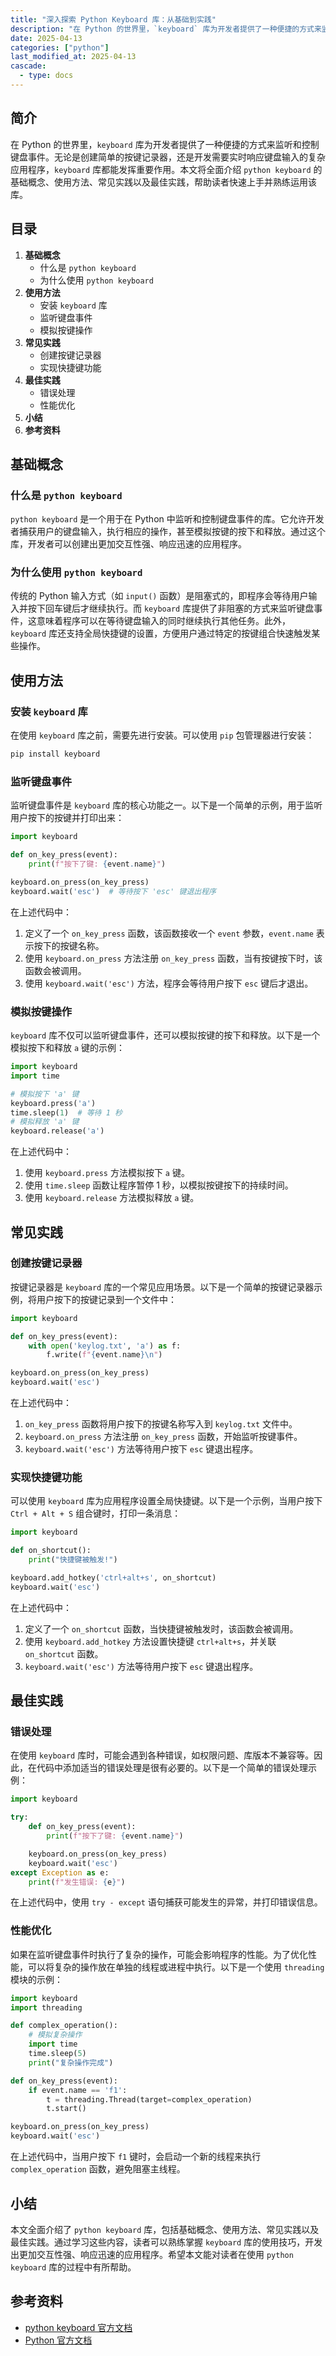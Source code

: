 ```yaml
---
title: "深入探索 Python Keyboard 库：从基础到实践"
description: "在 Python 的世界里，`keyboard` 库为开发者提供了一种便捷的方式来监听和控制键盘事件。无论是创建简单的按键记录器，还是开发需要实时响应键盘输入的复杂应用程序，`keyboard` 库都能发挥重要作用。本文将全面介绍 `python keyboard` 的基础概念、使用方法、常见实践以及最佳实践，帮助读者快速上手并熟练运用该库。"
date: 2025-04-13
categories: ["python"]
last_modified_at: 2025-04-13
cascade:
  - type: docs
---
```



## 简介
在 Python 的世界里，`keyboard` 库为开发者提供了一种便捷的方式来监听和控制键盘事件。无论是创建简单的按键记录器，还是开发需要实时响应键盘输入的复杂应用程序，`keyboard` 库都能发挥重要作用。本文将全面介绍 `python keyboard` 的基础概念、使用方法、常见实践以及最佳实践，帮助读者快速上手并熟练运用该库。

<!-- more -->
## 目录
1. **基础概念**
    - 什么是 `python keyboard`
    - 为什么使用 `python keyboard`
2. **使用方法**
    - 安装 `keyboard` 库
    - 监听键盘事件
    - 模拟按键操作
3. **常见实践**
    - 创建按键记录器
    - 实现快捷键功能
4. **最佳实践**
    - 错误处理
    - 性能优化
5. **小结**
6. **参考资料**

## 基础概念
### 什么是 `python keyboard`
`python keyboard` 是一个用于在 Python 中监听和控制键盘事件的库。它允许开发者捕获用户的键盘输入，执行相应的操作，甚至模拟按键的按下和释放。通过这个库，开发者可以创建出更加交互性强、响应迅速的应用程序。

### 为什么使用 `python keyboard`
传统的 Python 输入方式（如 `input()` 函数）是阻塞式的，即程序会等待用户输入并按下回车键后才继续执行。而 `keyboard` 库提供了非阻塞的方式来监听键盘事件，这意味着程序可以在等待键盘输入的同时继续执行其他任务。此外，`keyboard` 库还支持全局快捷键的设置，方便用户通过特定的按键组合快速触发某些操作。

## 使用方法
### 安装 `keyboard` 库
在使用 `keyboard` 库之前，需要先进行安装。可以使用 `pip` 包管理器进行安装：
```bash
pip install keyboard
```

### 监听键盘事件
监听键盘事件是 `keyboard` 库的核心功能之一。以下是一个简单的示例，用于监听用户按下的按键并打印出来：
```python
import keyboard

def on_key_press(event):
    print(f"按下了键: {event.name}")

keyboard.on_press(on_key_press)
keyboard.wait('esc')  # 等待按下 'esc' 键退出程序
```
在上述代码中：
1. 定义了一个 `on_key_press` 函数，该函数接收一个 `event` 参数，`event.name` 表示按下的按键名称。
2. 使用 `keyboard.on_press` 方法注册 `on_key_press` 函数，当有按键按下时，该函数会被调用。
3. 使用 `keyboard.wait('esc')` 方法，程序会等待用户按下 `esc` 键后才退出。

### 模拟按键操作
`keyboard` 库不仅可以监听键盘事件，还可以模拟按键的按下和释放。以下是一个模拟按下和释放 `a` 键的示例：
```python
import keyboard
import time

# 模拟按下 'a' 键
keyboard.press('a')
time.sleep(1)  # 等待 1 秒
# 模拟释放 'a' 键
keyboard.release('a')
```
在上述代码中：
1. 使用 `keyboard.press` 方法模拟按下 `a` 键。
2. 使用 `time.sleep` 函数让程序暂停 1 秒，以模拟按键按下的持续时间。
3. 使用 `keyboard.release` 方法模拟释放 `a` 键。

## 常见实践
### 创建按键记录器
按键记录器是 `keyboard` 库的一个常见应用场景。以下是一个简单的按键记录器示例，将用户按下的按键记录到一个文件中：
```python
import keyboard

def on_key_press(event):
    with open('keylog.txt', 'a') as f:
        f.write(f"{event.name}\n")

keyboard.on_press(on_key_press)
keyboard.wait('esc')
```
在上述代码中：
1. `on_key_press` 函数将用户按下的按键名称写入到 `keylog.txt` 文件中。
2. `keyboard.on_press` 方法注册 `on_key_press` 函数，开始监听按键事件。
3. `keyboard.wait('esc')` 方法等待用户按下 `esc` 键退出程序。

### 实现快捷键功能
可以使用 `keyboard` 库为应用程序设置全局快捷键。以下是一个示例，当用户按下 `Ctrl + Alt + S` 组合键时，打印一条消息：
```python
import keyboard

def on_shortcut():
    print("快捷键被触发!")

keyboard.add_hotkey('ctrl+alt+s', on_shortcut)
keyboard.wait('esc')
```
在上述代码中：
1. 定义了一个 `on_shortcut` 函数，当快捷键被触发时，该函数会被调用。
2. 使用 `keyboard.add_hotkey` 方法设置快捷键 `ctrl+alt+s`，并关联 `on_shortcut` 函数。
3. `keyboard.wait('esc')` 方法等待用户按下 `esc` 键退出程序。

## 最佳实践
### 错误处理
在使用 `keyboard` 库时，可能会遇到各种错误，如权限问题、库版本不兼容等。因此，在代码中添加适当的错误处理是很有必要的。以下是一个简单的错误处理示例：
```python
import keyboard

try:
    def on_key_press(event):
        print(f"按下了键: {event.name}")

    keyboard.on_press(on_key_press)
    keyboard.wait('esc')
except Exception as e:
    print(f"发生错误: {e}")
```
在上述代码中，使用 `try - except` 语句捕获可能发生的异常，并打印错误信息。

### 性能优化
如果在监听键盘事件时执行了复杂的操作，可能会影响程序的性能。为了优化性能，可以将复杂的操作放在单独的线程或进程中执行。以下是一个使用 `threading` 模块的示例：
```python
import keyboard
import threading

def complex_operation():
    # 模拟复杂操作
    import time
    time.sleep(5)
    print("复杂操作完成")

def on_key_press(event):
    if event.name == 'f1':
        t = threading.Thread(target=complex_operation)
        t.start()

keyboard.on_press(on_key_press)
keyboard.wait('esc')
```
在上述代码中，当用户按下 `f1` 键时，会启动一个新的线程来执行 `complex_operation` 函数，避免阻塞主线程。

## 小结
本文全面介绍了 `python keyboard` 库，包括基础概念、使用方法、常见实践以及最佳实践。通过学习这些内容，读者可以熟练掌握 `keyboard` 库的使用技巧，开发出更加交互性强、响应迅速的应用程序。希望本文能对读者在使用 `python keyboard` 库的过程中有所帮助。

## 参考资料
- [python keyboard 官方文档](https://github.com/boppreh/keyboard)
- [Python 官方文档](https://docs.python.org/3/)